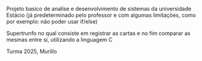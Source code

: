 Projeto basico de analíse e desenvolvimento de sistemas da universidade Estácio (já predeterminado pelo professor e com algumas limitações, como por exemplo: não poder usar if/else)

Supertrunfo no qual consiste em registrar as cartas e no fim comparar as mesmas entre si, utilizando a linguagem C

Turma 2025, Murillo
